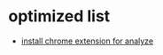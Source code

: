 optimized list
=

- [install chrome extension for analyze](https://github.com/crysislinux/chrome-react-perf)
